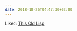 ```yaml
---
date: 2018-10-26T04:47:30+02:00
---
```


Liked: [This Old Lisp](http://thisoldlisp.com/talks/els-2018/)
